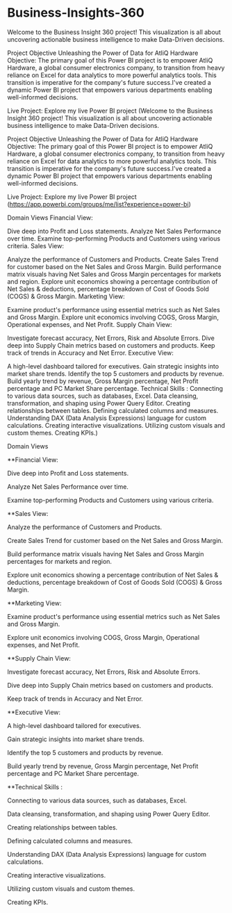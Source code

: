 # Business-Insights-360
Welcome to the Business Insight 360 project! This visualization is all about uncovering actionable business intelligence to make Data-Driven decisions.

Project Objective
Unleashing the Power of Data for AtliQ Hardware
Objective: The primary goal of this Power BI project is to empower AtliQ Hardware, a global consumer electronics company, to transition from heavy reliance on Excel for data analytics to more powerful analytics tools. This transition is imperative for the company's future success.I've created a dynamic Power BI project that empowers various departments enabling well-informed decisions.

Live Project: Explore my live Power BI project (Welcome to the Business Insight 360 project! This visualization is all about uncovering actionable business intelligence to make Data-Driven decisions.

Project Objective
Unleashing the Power of Data for AtliQ Hardware
Objective: The primary goal of this Power BI project is to empower AtliQ Hardware, a global consumer electronics company, to transition from heavy reliance on Excel for data analytics to more powerful analytics tools. This transition is imperative for the company's future success.I've created a dynamic Power BI project that empowers various departments enabling well-informed decisions.

Live Project: Explore my live Power BI project (https://app.powerbi.com/groups/me/list?experience=power-bi)

Domain Views
Financial View:

Dive deep into Profit and Loss statements.
Analyze Net Sales Performance over time.
Examine top-performing Products and Customers using various criteria.
Sales View:

Analyze the performance of Customers and Products.
Create Sales Trend for customer based on the Net Sales and Gross Margin.
Build performance matrix visuals having Net Sales and Gross Margin percentages for markets and region.
Explore unit economics showing a percentage contribution of Net Sales & deductions, percentage breakdown of Cost of Goods Sold (COGS) & Gross Margin.
Marketing View:

Examine product's performance using essential metrics such as Net Sales and Gross Margin.
Explore unit economics involving COGS, Gross Margin, Operational expenses, and Net Profit.
Supply Chain View:

Investigate forecast accuracy, Net Errors, Risk and Absolute Errors.
Dive deep into Supply Chain metrics based on customers and products.
Keep track of trends in Accuracy and Net Error.
Executive View:

A high-level dashboard tailored for executives.
Gain strategic insights into market share trends.
Identify the top 5 customers and products by revenue.
Build yearly trend by revenue, Gross Margin percentage, Net Profit percentage and PC Market Share percentage.
Technical Skills :
Connecting to various data sources, such as databases, Excel.
Data cleansing, transformation, and shaping using Power Query Editor.
Creating relationships between tables.
Defining calculated columns and measures.
Understanding DAX (Data Analysis Expressions) language for custom calculations.
Creating interactive visualizations.
Utilizing custom visuals and custom themes.
Creating KPIs.)

Domain Views

**Financial View:

Dive deep into Profit and Loss statements.

Analyze Net Sales Performance over time.

Examine top-performing Products and Customers using various criteria.

**Sales View:

Analyze the performance of Customers and Products.

Create Sales Trend for customer based on the Net Sales and Gross Margin.

Build performance matrix visuals having Net Sales and Gross Margin percentages for markets and region.

Explore unit economics showing a percentage contribution of Net Sales & deductions, percentage breakdown of Cost of Goods Sold (COGS) & Gross Margin.

**Marketing View:

Examine product's performance using essential metrics such as Net Sales and Gross Margin.

Explore unit economics involving COGS, Gross Margin, Operational expenses, and Net Profit.

**Supply Chain View:

Investigate forecast accuracy, Net Errors, Risk and Absolute Errors.

Dive deep into Supply Chain metrics based on customers and products.

Keep track of trends in Accuracy and Net Error.

**Executive View:

A high-level dashboard tailored for executives.

Gain strategic insights into market share trends.

Identify the top 5 customers and products by revenue.

Build yearly trend by revenue, Gross Margin percentage, Net Profit percentage and PC Market Share percentage.

**Technical Skills :

Connecting to various data sources, such as databases, Excel.

Data cleansing, transformation, and shaping using Power Query Editor.

Creating relationships between tables.

Defining calculated columns and measures.

Understanding DAX (Data Analysis Expressions) language for custom calculations.

Creating interactive visualizations.

Utilizing custom visuals and custom themes.

Creating KPIs.
